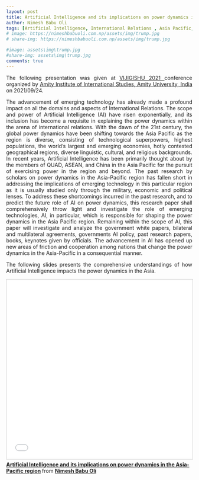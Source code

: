 ```yaml
---
layout: post
title: Artificial Intelligence and its implications on power dynamics in the Asia-Pacific region (Paper Presentation)
author: Nimesh Babu Oli
tags: [Artificial Intelligence, International Relations , Asia Pacific, QUAD, Emerging Technology, China, India, US]
# image: https://nimeshbabuoli.com.np/assets/img/trump.jpg
# share-img: https://nimeshbabuoli.com.np/assets/img/trump.jpg

#image: assets\img\trump.jpg
#share-img: assets\img\trump.jpg
comments: true
---
```

<p style='text-align: justify;'>The following presentation was given at <a target="_blank" href="https://amity.edu/aiis/VIJIGISHU2021/">VIJIGISHU 2021 </a> conference organized by <a target="_blank" href="https://www.amity.edu/aiis/">Amity Institute of International Studies, Amity University, India</a> on 2021/09/24.
</p>
<p style='text-align: justify;'>The advancement of emerging technology has already made a profound impact on all the domains and aspects of International Relations. The scope and power of Artificial Intelligence (AI) have risen exponentially, and its inclusion has become a requisite in explaining the power dynamics within the arena of international relations. With the dawn of the 21st century, the global power dynamics have been shifting towards the Asia Pacific as the region is diverse, consisting of technological superpowers, highest populations, the world’s largest and emerging economies, hotly contested geographical regions, diverse linguistic, cultural, and religious backgrounds. In recent years, Artificial Intelligence has been primarily thought about by the members of QUAD, ASEAN, and China in the Asia Pacific for the pursuit of exercising power in the region and beyond. The past research by scholars on power dynamics in the Asia-Pacific region has fallen short in addressing the implications of emerging technology in this particular region as it is usually studied only through the military, economic and political lenses. To address these shortcomings incurred in the past research, and to predict the future role of AI on power dynamics, this research paper shall comprehensively throw light and investigate the role of emerging technologies, AI, in particular, which is responsible for shaping the power dynamics in the Asia Pacific region. Remaining within the scope of AI, this paper will investigate and analyze the government white papers, bilateral and multilateral agreements, governments AI policy, past research papers, books, keynotes given by officials. The advancement in AI has opened up new areas of friction and cooperation among nations that change the power dynamics in the Asia-Pacific in a consequential manner.
</p>

<p style='text-align: justify;'>The following slides presents the comprehensive understandings of how Artificial Intelligence impacts the power dynamics in the Asia.
</p>

<iframe src="//www.slideshare.net/slideshow/embed_code/key/aAcl94oAlnwHeQ" width="595" height="485" frameborder="0" marginwidth="0" marginheight="0" scrolling="no" style="border:1px solid #CCC; border-width:1px; margin-bottom:5px; max-width: 100%;" allowfullscreen> </iframe> <div style="margin-bottom:5px"> <strong> <a href="//www.slideshare.net/NimeshBabuOli/artificial-intelligence-and-its-implications-on-power-dynamics-in-the-asiapacific-region-250428621" title="Artificial Intelligence and its implications on power dynamics in the Asia-Pacific region" target="_blank">Artificial Intelligence and its implications on power dynamics in the Asia-Pacific region</a> </strong> from <strong><a href="https://www.slideshare.net/NimeshBabuOli" target="_blank">Nimesh Babu Oli</a></strong> </div>

